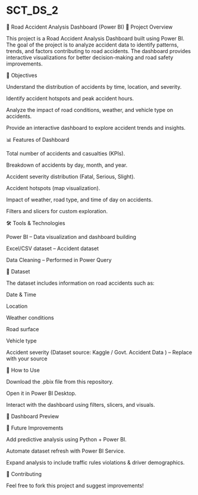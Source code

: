 # SCT_DS_2
🚦 Road Accident Analysis Dashboard (Power BI)
📌 Project Overview

This project is a Road Accident Analysis Dashboard built using Power BI.
The goal of the project is to analyze accident data to identify patterns, trends, and factors contributing to road accidents.
The dashboard provides interactive visualizations for better decision-making and road safety improvements.

🎯 Objectives

Understand the distribution of accidents by time, location, and severity.

Identify accident hotspots and peak accident hours.

Analyze the impact of road conditions, weather, and vehicle type on accidents.

Provide an interactive dashboard to explore accident trends and insights.

📊 Features of Dashboard

Total number of accidents and casualties (KPIs).

Breakdown of accidents by day, month, and year.

Accident severity distribution (Fatal, Serious, Slight).

Accident hotspots (map visualization).

Impact of weather, road type, and time of day on accidents.

Filters and slicers for custom exploration.

🛠️ Tools & Technologies

Power BI – Data visualization and dashboard building

Excel/CSV dataset – Accident dataset

Data Cleaning – Performed in Power Query

📂 Dataset

The dataset includes information on road accidents such as:

Date & Time

Location

Weather conditions

Road surface

Vehicle type

Accident severity
(Dataset source: Kaggle / Govt. Accident Data
) – Replace with your source

🚀 How to Use

Download the .pbix file from this repository.

Open it in Power BI Desktop.

Interact with the dashboard using filters, slicers, and visuals.

📸 Dashboard Preview

🔮 Future Improvements

Add predictive analysis using Python + Power BI.

Automate dataset refresh with Power BI Service.

Expand analysis to include traffic rules violations & driver demographics.

🤝 Contributing

Feel free to fork this project and suggest improvements!
